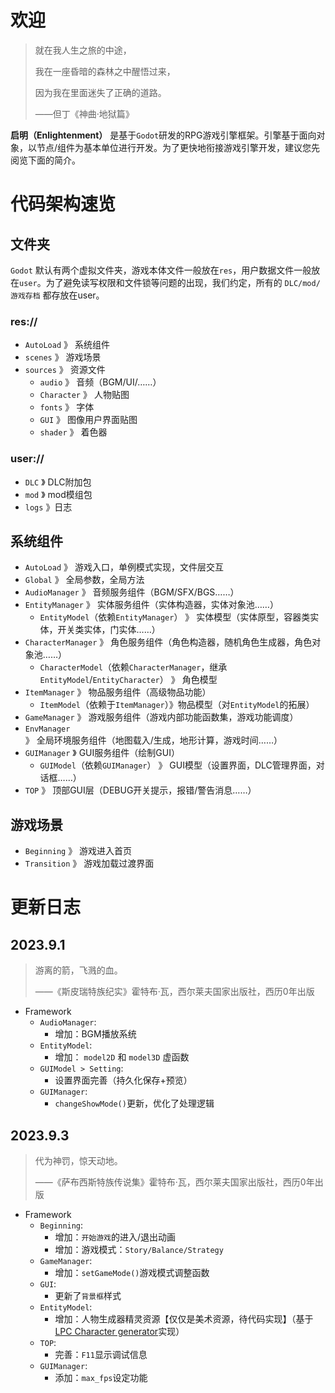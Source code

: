 # 欢迎

> 就在我人生之旅的中途，
> 
> 我在一座昏暗的森林之中醒悟过来，
>
> 因为我在里面迷失了正确的道路。
>
> ——但丁《神曲·地狱篇》


**启明（Enlightenment）** 是基于`Godot`研发的RPG游戏引擎框架。引擎基于面向对象，以节点/组件为基本单位进行开发。为了更快地衔接游戏引擎开发，建议您先阅览下面的简介。

# 代码架构速览

## 文件夹

`Godot` 默认有两个虚拟文件夹，游戏本体文件一般放在`res`，用户数据文件一般放在`user`。为了避免读写权限和文件锁等问题的出现，我们约定，所有的 `DLC/mod/游戏存档` 都存放在user。

### res://

- `AutoLoad` 》 系统组件
- `scenes` 》 游戏场景
- `sources` 》 资源文件
  - `audio` 》 音频（BGM/UI/……）
  - `Character` 》 人物贴图
  - `fonts` 》 字体
  - `GUI` 》 图像用户界面贴图
  - `shader` 》 着色器

### user://

- `DLC` 》 DLC附加包
- `mod` 》 mod模组包
- `logs` 》日志

## 系统组件

- `AutoLoad` 》 游戏入口，单例模式实现，文件层交互
- `Global` 》 全局参数，全局方法
- `AudioManager` 》 音频服务组件（BGM/SFX/BGS……）
- `EntityManager` 》 实体服务组件（实体构造器，实体对象池……）
  - `EntityModel`（依赖`EntityManager`） 》 实体模型（实体原型，容器类实体，开关类实体，门实体……）
- `CharacterManager` 》 角色服务组件（角色构造器，随机角色生成器，角色对象池……）
  - `CharacterModel`（依赖`CharacterManager`，继承`EntityModel`/`EntityCharacter`） 》 角色模型
- `ItemManager` 》 物品服务组件（高级物品功能）
  - `ItemModel`（依赖于`ItemManager`）》物品模型（对`EntityModel`的拓展）
- `GameManager` 》 游戏服务组件（游戏内部功能函数集，游戏功能调度）
- `EnvManager` 》 全局环境服务组件（地图载入/生成，地形计算，游戏时间……）
- `GUIManager` 》 GUI服务组件（绘制GUI）
  - `GUIModel`（依赖`GUIManager`） 》 GUI模型（设置界面，DLC管理界面，对话框……）
- `TOP` 》 顶部GUI层（DEBUG开关提示，报错/警告消息……）

## 游戏场景

- `Beginning` 》 游戏进入首页
- `Transition` 》 游戏加载过渡界面

# 更新日志

## 2023.9.1

> 游离的箭，飞溅的血。
> 
> ——《斯皮瑞特族纪实》霍特布·瓦，西尔莱夫国家出版社，西历0年出版

- Framework
  - `AudioManager`:
    - 增加：BGM播放系统
  - `EntityModel`:
    - 增加： `model2D` 和 `model3D` 虚函数
  - `GUIModel > Setting`:
    - 设置界面完善（持久化保存+预览）
  - `GUIManager`:
    - `changeShowMode()`更新，优化了处理逻辑

## 2023.9.3

> 代为神罚，惊天动地。
> 
> ——《萨布西斯特族传说集》霍特布·瓦，西尔莱夫国家出版社，西历0年出版

- Framework
  - `Beginning`:
    - 增加：`开始游戏`的进入/退出动画
    - 增加：游戏模式：`Story/Balance/Strategy`
  - `GameManager`:
    - 增加：`setGameMode()`游戏模式调整函数
  - `GUI`:
    - 更新了`背景框`样式
  - `EntityModel`:
    - 增加：人物生成器精灵资源【仅仅是美术资源，待代码实现】（基于[LPC Character generator](https://github.com/Gaurav0/Universal-LPC-Spritesheet-Character-Generator)实现）
  - `TOP`:
    - 完善：`F11`显示调试信息
  - `GUIManager`:
    - 添加：`max_fps`设定功能